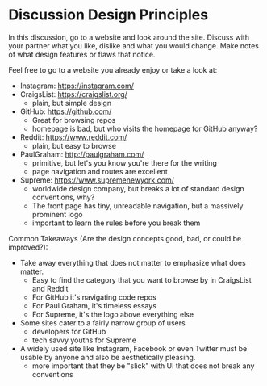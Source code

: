 # Discussion Design Principles

In this discussion, go to a website and look around the site. Discuss with your
partner what you like, dislike and what you would change. Make notes of what
design features or flaws that notice.

Feel free to go to a website you already enjoy or take a look at:

- Instagram: https://instagram.com/
- CraigsList: https://craigslist.org/
  - plain, but simple design
- GitHub: https://github.com/
  - Great for browsing repos
  - homepage is bad, but who visits the homepage for GitHub anyway?
- Reddit: https://www.reddit.com/
  - plain, but easy to browse
- PaulGraham: http://paulgraham.com/
  - primitive, but let's you know you're there for the writing
  - page navigation and routes are excellent
- Supreme: https://www.supremenewyork.com/
  - worldwide design company, but breaks a lot of standard design conventions,
    why?
  - The front page has tiny, unreadable navigation, but a massively prominent
    logo
  - important to learn the rules before you break them

Common Takeaways (Are the design concepts good, bad, or could be improved?):

- Take away everything that does not matter to emphasize what does matter.
  - Easy to find the category that you want to browse by in CraigsList and
    Reddit
  - For GitHub it's navigating code repos
  - For Paul Graham, it's timeless essays
  - For Supreme, it's the logo above everything else
- Some sites cater to a fairly narrow group of users
  - developers for GitHub
  - tech savvy youths for Supreme
- A widely used site like Instagram, Facebook or even Twitter must be usable by
  anyone and also be aesthetically pleasing.
  - more important that they be "slick" with UI that does not break any
    conventions
